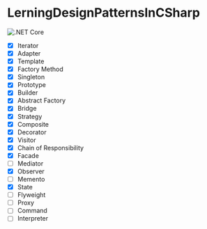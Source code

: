 # LerningDesignPatternsInCSharp

![.NET Core](https://github.com/ikemonkey/LerningDesignPatternsInCSharp/workflows/.NET%20Core/badge.svg)

- [x] Iterator
- [x] Adapter
- [x] Template
- [x] Factory Method
- [x] Singleton
- [x] Prototype
- [x] Builder
- [x] Abstract Factory
- [x] Bridge
- [x] Strategy
- [x] Composite
- [x] Decorator
- [x] Visitor
- [x] Chain of Responsibility
- [x] Facade
- [ ] Mediator
- [x] Observer
- [ ] Memento
- [x] State
- [ ] Flyweight
- [ ] Proxy
- [ ] Command
- [ ] Interpreter
